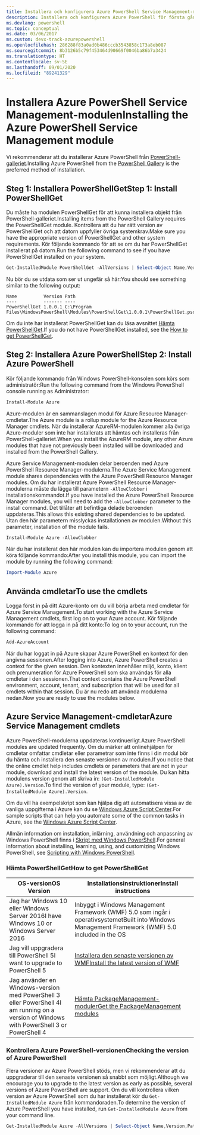 ```yaml
---
title: Installera och konfigurera Azure PowerShell Service Management-modulen | Microsoft Docs
description: Installera och konfigurera Azure PowerShell för första gången.
ms.devlang: powershell
ms.topic: conceptual
ms.date: 03/06/2017
ms.custom: devx-track-azurepowershell
ms.openlocfilehash: 286288f83a0ad0b486cccb3543858c173a8eb087
ms.sourcegitcommit: 8b3126b5c79f453464d90669f0046ba86b7a3424
ms.translationtype: HT
ms.contentlocale: sv-SE
ms.lasthandoff: 09/01/2020
ms.locfileid: "89241329"
---
```

# <a name="installing-the-azure-powershell-service-management-module"></a><span data-ttu-id="11cc0-103">Installera Azure PowerShell Service Management-modulen</span><span class="sxs-lookup"><span data-stu-id="11cc0-103">Installing the Azure PowerShell Service Management module</span></span>

<span data-ttu-id="11cc0-104">Vi rekommenderar att du installerar Azure PowerShell från [PowerShell-galleriet](https://www.powershellgallery.com/).</span><span class="sxs-lookup"><span data-stu-id="11cc0-104">Installing Azure PowerShell from the [PowerShell Gallery](https://www.powershellgallery.com/) is the preferred method of installation.</span></span>

## <a name="step-1-install-powershellget"></a><span data-ttu-id="11cc0-105">Steg 1: Installera PowerShellGet</span><span class="sxs-lookup"><span data-stu-id="11cc0-105">Step 1: Install PowerShellGet</span></span>

<span data-ttu-id="11cc0-106">Du måste ha modulen PowerShellGet för att kunna installera objekt från PowerShell-galleriet.</span><span class="sxs-lookup"><span data-stu-id="11cc0-106">Installing items from the PowerShell Gallery requires the PowerShellGet module.</span></span> <span data-ttu-id="11cc0-107">Kontrollera att du har rätt version av PowerShellGet och att datorn uppfyller övriga systemkrav.</span><span class="sxs-lookup"><span data-stu-id="11cc0-107">Make sure you have the appropriate version of PowerShellGet and other system requirements.</span></span> <span data-ttu-id="11cc0-108">Kör följande kommando för att se om du har PowerShellGet installerat på datorn.</span><span class="sxs-lookup"><span data-stu-id="11cc0-108">Run the following command to see if you have PowerShellGet installed on your system.</span></span>

```powershell
Get-InstalledModule PowerShellGet -AllVersions | Select-Object Name,Version,Path
```

<span data-ttu-id="11cc0-109">Nu bör du se utdata som ser ut ungefär så här:</span><span class="sxs-lookup"><span data-stu-id="11cc0-109">You should see something similar to the following output:</span></span>

```output
Name          Version Path
----          ------- ----
PowerShellGet 1.0.0.1 C:\Program Files\WindowsPowerShell\Modules\PowerShellGet\1.0.0.1\PowerShellGet.psd1
```

<span data-ttu-id="11cc0-110">Om du inte har installerat PowerShellGet kan du läsa avsnittet [Hämta PowerShellGet](#how-to-get-powershellget).</span><span class="sxs-lookup"><span data-stu-id="11cc0-110">If you do not have PowerShellGet installed, see the [How to get PowerShellGet](#how-to-get-powershellget).</span></span>

## <a name="step-2-install-azure-powershell"></a><span data-ttu-id="11cc0-111">Steg 2: Installera Azure PowerShell</span><span class="sxs-lookup"><span data-stu-id="11cc0-111">Step 2: Install Azure PowerShell</span></span>

<span data-ttu-id="11cc0-112">Kör följande kommando från Windows PowerShell-konsolen som körs som administratör:</span><span class="sxs-lookup"><span data-stu-id="11cc0-112">Run the following command from the Windows PowerShell console running as Administrator:</span></span>

```powershell
Install-Module Azure
```

<span data-ttu-id="11cc0-113">Azure-modulen är en sammanslagen modul för Azure Resource Manager-cmdletar.</span><span class="sxs-lookup"><span data-stu-id="11cc0-113">The Azure module is a rollup module for the Azure Resource Manager cmdlets.</span></span> <span data-ttu-id="11cc0-114">När du installerar AzureRM-modulen kommer alla övriga Azure-moduler som inte har installerats att hämtas och installeras från PowerShell-galleriet.</span><span class="sxs-lookup"><span data-stu-id="11cc0-114">When you install the AzureRM module, any other Azure modules that have not previously been installed will be downloaded and installed from the PowerShell Gallery.</span></span>

<span data-ttu-id="11cc0-115">Azure Service Management-modulen delar beroenden med Azure PowerShell Resource Manager-modulerna.</span><span class="sxs-lookup"><span data-stu-id="11cc0-115">The Azure Service Management module shares dependencies with the Azure PowerShell Resource Manager modules.</span></span> <span data-ttu-id="11cc0-116">Om du har installerat Azure PowerShell Resource Manager-modulerna måste du lägga till parametern `-AllowClobber` i installationskommandot.</span><span class="sxs-lookup"><span data-stu-id="11cc0-116">If you have installed the Azure PowerShell Resource Manager modules, you will need to add the `-AllowClobber` parameter to the install command.</span></span> <span data-ttu-id="11cc0-117">Det tillåter att befintliga delade beroenden uppdateras.</span><span class="sxs-lookup"><span data-stu-id="11cc0-117">This allows this existing shared dependencies to be updated.</span></span> <span data-ttu-id="11cc0-118">Utan den här parametern misslyckas installationen av modulen.</span><span class="sxs-lookup"><span data-stu-id="11cc0-118">Without this parameter, installation of the module fails.</span></span>

```powershell
Install-Module Azure -AllowClobber
```

<span data-ttu-id="11cc0-119">När du har installerat den här modulen kan du importera modulen genom att köra följande kommando:</span><span class="sxs-lookup"><span data-stu-id="11cc0-119">After you install this module, you can import the module by running the following command:</span></span>

```powershell
Import-Module Azure
```

## <a name="to-use-the-cmdlets"></a><span data-ttu-id="11cc0-120">Använda cmdletar</span><span class="sxs-lookup"><span data-stu-id="11cc0-120">To use the cmdlets</span></span>

<span data-ttu-id="11cc0-121">Logga först in på ditt Azure-konto om du vill börja arbeta med cmdletar för Azure Service Management.</span><span class="sxs-lookup"><span data-stu-id="11cc0-121">To start working with the Azure Service Management cmdlets, first log on to your Azure account.</span></span> <span data-ttu-id="11cc0-122">Kör följande kommando för att logga in på ditt konto:</span><span class="sxs-lookup"><span data-stu-id="11cc0-122">To log on to your account, run the following command:</span></span>

```powershell
Add-AzureAccount
```

<span data-ttu-id="11cc0-123">När du har loggat in på Azure skapar Azure PowerShell en kontext för den angivna sessionen.</span><span class="sxs-lookup"><span data-stu-id="11cc0-123">After logging into Azure, Azure PowerShell creates a context for the given session.</span></span> <span data-ttu-id="11cc0-124">Den kontexten innehåller miljö, konto, klient och prenumeration för Azure PowerShell som ska användas för alla cmdletar i den sessionen.</span><span class="sxs-lookup"><span data-stu-id="11cc0-124">That context contains the Azure PowerShell environment, account, tenant, and subscription that will be used for all cmdlets within that session.</span></span> <span data-ttu-id="11cc0-125">Du är nu redo att använda modulerna nedan.</span><span class="sxs-lookup"><span data-stu-id="11cc0-125">Now you are ready to use the modules below.</span></span>

## <a name="azure-service-management-cmdlets"></a><span data-ttu-id="11cc0-126">Azure Service Management-cmdletar</span><span class="sxs-lookup"><span data-stu-id="11cc0-126">Azure Service Management cmdlets</span></span>

<span data-ttu-id="11cc0-127">Azure PowerShell-modulerna uppdateras kontinuerligt.</span><span class="sxs-lookup"><span data-stu-id="11cc0-127">Azure PowerShell modules are updated frequently.</span></span> <span data-ttu-id="11cc0-128">Om du märker att onlinehjälpen för cmdletar omfattar cmdletar eller parametrar som inte finns i din modul bör du hämta och installera den senaste versionen av modulen.</span><span class="sxs-lookup"><span data-stu-id="11cc0-128">If you notice that the online cmdlet help includes cmdlets or parameters that are not in your module, download and install the latest version of the module.</span></span> <span data-ttu-id="11cc0-129">Du kan hitta modulens version genom att skriva in: `(Get-InstalledModule Azure).Version`.</span><span class="sxs-lookup"><span data-stu-id="11cc0-129">To find the version of your module, type: `(Get-InstalledModule Azure).Version`.</span></span>

<span data-ttu-id="11cc0-130">Om du vill ha exempelskript som kan hjälpa dig att automatisera vissa av de vanliga uppgifterna i Azure kan du se [Windows Azure Script Center](http://www.windowsazure.com/documentation/scripts/).</span><span class="sxs-lookup"><span data-stu-id="11cc0-130">For sample scripts that can help you automate some of the common tasks in Azure, see the [Windows Azure Script Center](http://www.windowsazure.com/documentation/scripts/).</span></span>

<span data-ttu-id="11cc0-131">Allmän information om installation, inlärning, användning och anpassning av Windows PowerShell finns i [Skript med Windows PowerShell](https://go.microsoft.com/fwlink/p/?linkid=320210).</span><span class="sxs-lookup"><span data-stu-id="11cc0-131">For general information about installing, learning, using, and customizing Windows PowerShell, see [Scripting with Windows PowerShell](https://go.microsoft.com/fwlink/p/?linkid=320210).</span></span>

### <a name="how-to-get-powershellget"></a><span data-ttu-id="11cc0-132">Hämta PowerShellGet</span><span class="sxs-lookup"><span data-stu-id="11cc0-132">How to get PowerShellGet</span></span>

|<span data-ttu-id="11cc0-133">OS-version</span><span class="sxs-lookup"><span data-stu-id="11cc0-133">OS Version</span></span>|<span data-ttu-id="11cc0-134">Installationsinstruktioner</span><span class="sxs-lookup"><span data-stu-id="11cc0-134">Install instructions</span></span>|
|---|---|
|<span data-ttu-id="11cc0-135">Jag har Windows 10 eller Windows Server 2016</span><span class="sxs-lookup"><span data-stu-id="11cc0-135">I have Windows 10 or Windows Server 2016</span></span>|<span data-ttu-id="11cc0-136">Inbyggt i Windows Management Framework (WMF) 5.0 som ingår i operativsystemet</span><span class="sxs-lookup"><span data-stu-id="11cc0-136">Built into Windows Management Framework (WMF) 5.0 included in the OS</span></span>|
|<span data-ttu-id="11cc0-137">Jag vill uppgradera till PowerShell 5</span><span class="sxs-lookup"><span data-stu-id="11cc0-137">I want to upgrade to PowerShell 5</span></span>|[<span data-ttu-id="11cc0-138">Installera den senaste versionen av WMF</span><span class="sxs-lookup"><span data-stu-id="11cc0-138">Install the latest version of WMF</span></span>](https://www.microsoft.com/download/details.aspx?id=54616)|
|<span data-ttu-id="11cc0-139">Jag använder en Windows-version med PowerShell 3 eller PowerShell 4</span><span class="sxs-lookup"><span data-stu-id="11cc0-139">I am running on a version of Windows with PowerShell 3 or PowerShell 4</span></span>|[<span data-ttu-id="11cc0-140">Hämta PackageManagement-moduler</span><span class="sxs-lookup"><span data-stu-id="11cc0-140">Get the PackageManagement modules</span></span>](https://go.microsoft.com/fwlink/?LinkID=746217)|

<div id="helpmechoose"/>

### <a name="checking-the-version-of-azure-powershell"></a><span data-ttu-id="11cc0-141">Kontrollera Azure PowerShell-versionen</span><span class="sxs-lookup"><span data-stu-id="11cc0-141">Checking the version of Azure PowerShell</span></span>

<span data-ttu-id="11cc0-142">Flera versioner av Azure PowerShell stöds, men vi rekommenderar att du uppgraderar till den senaste versionen så snabbt som möjligt.</span><span class="sxs-lookup"><span data-stu-id="11cc0-142">Although we encourage you to upgrade to the latest version as early as possible, several versions of Azure PowerShell are support.</span></span> <span data-ttu-id="11cc0-143">Om du vill kontrollera vilken version av Azure PowerShell som du har installerat kör du `Get-InstalledModule Azure` från kommandoraden.</span><span class="sxs-lookup"><span data-stu-id="11cc0-143">To determine the version of Azure PowerShell you have installed, run `Get-InstalledModule Azure` from your command line.</span></span>

```powershell
Get-InstalledModule Azure -AllVersions | Select-Object Name,Version,Path
```
